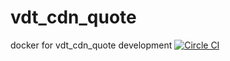 # vdt_cdn_quote
docker for vdt_cdn_quote development
[![Circle CI](https://circleci.com/gh/freyrus/vdt_cdn_quote.svg?style=svg)](https://circleci.com/gh/freyrus/vdt_cdn_quote)

